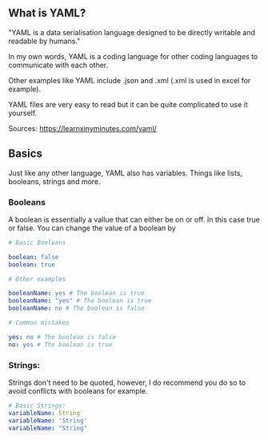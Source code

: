 ## What is YAML?
"YAML is a data serialisation language designed to be directly writable and readable by humans."

In my own words, YAML is a coding language for other coding languages to communicate with each other.

Other examples like YAML include .json and .xml (.xml is used in excel for example).

YAML files are very easy to read but it can be quite complicated to use it yourself.

Sources: https://learnxinyminutes.com/yaml/

## Basics
Just like any other language, YAML also has variables.
Things like lists, booleans, strings and more.

### Booleans
A boolean is essentially a vallue that can either be on or off. In this case true or false. You can change the value of a boolean by

```yaml
# Basic Booleans

boolean: false
boolean: true

# Other examples

booleanName: yes # The boolean is true
booleanName: "yes" # The boolean is true
booleanName: no # The boolean is false

# Common mistakes

yes: no # The boolean is false
no: yes # The boolean is true
```

### Strings:
Strings don't need to be quoted, however, I do recommend you do so to avoid conflicts with booleans for example.
```yaml
# Basic Strings:
variableName: String
variableName: 'String'
variableName: "String"
```